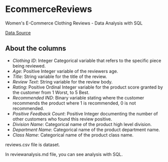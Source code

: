 # EcommerceReviews
Women's E-Commerce Clothing Reviews - Data Analysis with SQL

[Data Source](https://www.kaggle.com/datasets/nicapotato/womens-ecommerce-clothing-reviews)

## About the columns

- *Clothing ID*: Integer Categorical variable that refers to the specific piece being reviewed.
- *Age*: Positive Integer variable of the reviewers age.
- *Title*: String variable for the title of the review.
- *Review Text*: String variable for the review body.
- *Rating*: Positive Ordinal Integer variable for the product score granted by the customer from 1 Worst, to 5 Best.
- *Recommended IND*: Binary variable stating where the customer recommends the product where 1 is recommended, 0 is not recommended.
- *Positive Feedback Count*: Positive Integer documenting the number of other customers who found this review positive.
- *Division Name*: Categorical name of the product high level division.
- *Department Name*: Categorical name of the product department name.
- *Class Name*: Categorical name of the product class name.

reviews.csv file is dataset.


In reviewanalysis.md file, you can see analysis with SQL.
